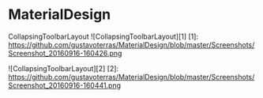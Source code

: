 # MaterialDesign

CollapsingToolbarLayout
![CollapsingToolbarLayout][1]
[1]: https://github.com/gustavoterras/MaterialDesign/blob/master/Screenshots/Screenshot_20160916-160426.png

![CollapsingToolbarLayout][2]
[2]: https://github.com/gustavoterras/MaterialDesign/blob/master/Screenshots/Screenshot_20160916-160441.png
